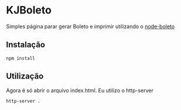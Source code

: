 # KJBoleto
Simples página parar gerar Boleto e imprimir utilizando o [node-boleto](https://github.com/pagarme/node-boleto)

## Instalação

```
npm install
```
## Utilização

Agora é só abrir o arquivo index.html. Eu utilizo o http-server
```
http-server .
```
